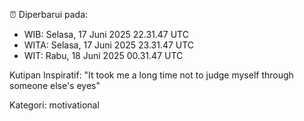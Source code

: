 ⏰ Diperbarui pada:
- WIB: Selasa, 17 Juni 2025 22.31.47 UTC
- WITA: Selasa, 17 Juni 2025 23.31.47 UTC
- WIT: Rabu, 18 Juni 2025 00.31.47 UTC

Kutipan Inspiratif:
"It took me a long time not to judge myself through someone else's eyes"


Kategori: motivational

